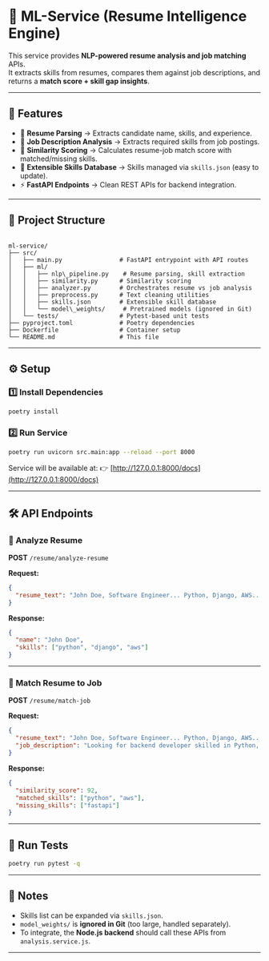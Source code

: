 
# 📌 ML-Service (Resume Intelligence Engine)

This service provides **NLP-powered resume analysis and job matching** APIs.  
It extracts skills from resumes, compares them against job descriptions, and returns a **match score + skill gap insights**.

---

## 🚀 Features
- 🔎 **Resume Parsing** → Extracts candidate name, skills, and experience.  
- 📂 **Job Description Analysis** → Extracts required skills from job postings.  
- 🎯 **Similarity Scoring** → Calculates resume-job match score with matched/missing skills.  
- 📑 **Extensible Skills Database** → Skills managed via `skills.json` (easy to update).  
- ⚡ **FastAPI Endpoints** → Clean REST APIs for backend integration.  

---

## 📂 Project Structure
```

ml-service/
├── src/
│   ├── main.py                # FastAPI entrypoint with API routes
│   ├── ml/
│   │   ├── nlp\_pipeline.py    # Resume parsing, skill extraction
│   │   ├── similarity.py      # Similarity scoring
│   │   ├── analyzer.py        # Orchestrates resume vs job analysis
│   │   ├── preprocess.py      # Text cleaning utilities
│   │   ├── skills.json        # Extensible skill database
│   │   └── model\_weights/     # Pretrained models (ignored in Git)
│   └── tests/                 # Pytest-based unit tests
├── pyproject.toml             # Poetry dependencies
├── Dockerfile                 # Container setup
└── README.md                  # This file

````

---

## ⚙️ Setup

### 1️⃣ Install Dependencies
```bash
poetry install
````

### 2️⃣ Run Service

```bash
poetry run uvicorn src.main:app --reload --port 8000
```

Service will be available at:
👉 [http://127.0.0.1:8000/docs](http://127.0.0.1:8000/docs)

---

## 🛠️ API Endpoints

### 🔹 Analyze Resume

**POST** `/resume/analyze-resume`

**Request:**

```json
{
  "resume_text": "John Doe, Software Engineer... Python, Django, AWS..."
}
```

**Response:**

```json
{
  "name": "John Doe",
  "skills": ["python", "django", "aws"]
}
```

---

### 🔹 Match Resume to Job

**POST** `/resume/match-job`

**Request:**

```json
{
  "resume_text": "John Doe, Software Engineer... Python, Django, AWS...",
  "job_description": "Looking for backend developer skilled in Python, FastAPI, AWS..."
}
```

**Response:**

```json
{
  "similarity_score": 92,
  "matched_skills": ["python", "aws"],
  "missing_skills": ["fastapi"]
}
```

---

## 🧪 Run Tests

```bash
poetry run pytest -q
```

---

## 📌 Notes

* Skills list can be expanded via `skills.json`.
* `model_weights/` is **ignored in Git** (too large, handled separately).
* To integrate, the **Node.js backend** should call these APIs from `analysis.service.js`.

---


